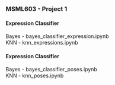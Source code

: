 ### MSML603 - Project 1
#### Expression Classifier  
Bayes - bayes_classifier_expression.ipynb  
KNN - knn_expressions.ipynb  

#### Expression Classifier  
Bayes - bayes_classifier_poses.ipynb  
KNN - knn_poses.ipynb  